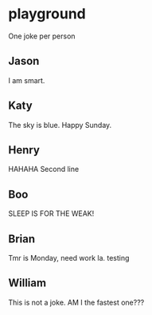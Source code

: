 # playground

One joke per person

## Jason
I am smart.

## Katy
The sky is blue.
Happy Sunday.

## Henry
HAHAHA
Second line
## Boo
SLEEP IS FOR THE WEAK!
## Brian
Tmr is Monday, need work la. testing

## William
This is not a joke.
AM I the fastest one???

